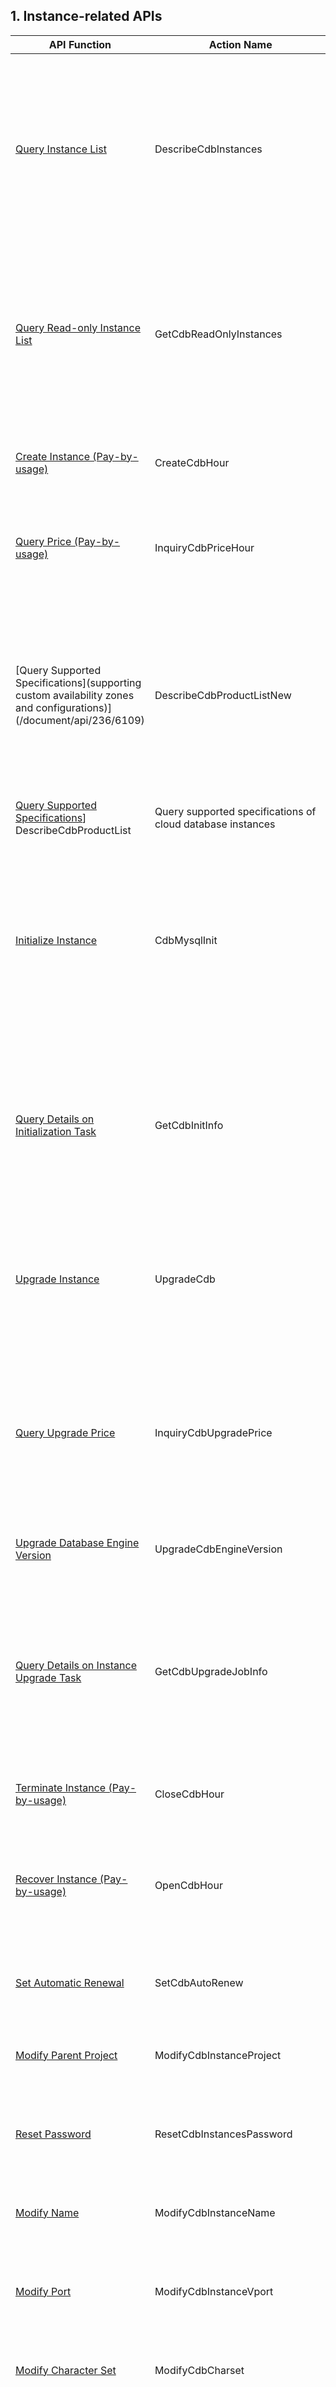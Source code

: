 ## 1. Instance-related APIs
| API Function | Action Name | Description | 
|---------|---------|---------|
| [Query Instance List](/document/api/236/1266) | DescribeCdbInstances | Query the list of cloud database instances. It can use IDs, access addresses and status, and the likes of cloud database instances as filtering conditions to query the list of instances. |
| [Query Read-only Instance List](/document/api/236/6417) | GetCdbReadOnlyInstances | Query the list of read-only instances. You can input one or more master instance IDs to query the list of read-only instances associated with the master instance(s) |
| [Create Instance (Pay-by-usage)](/document/api/236/5175)| CreateCdbHour | Create cloud database instances, with the billing model of Pay-by-usage |
| [Query Price (Pay-by-usage)](/document/api/236/5176)| InquiryCdbPriceHour | Query the pay-by-usage price of a certain type of Cloud Database instance |
| [Query Supported Specifications](supporting custom availability zones and configurations)](/document/api/236/6109)| DescribeCdbProductListNew | Query supported specifications of cloud database instances, and support the creation of instances according to availability zones and custom specifications. Recommended to use |
| [Query Supported Specifications](/document/api/236/1333)] DescribeCdbProductList | Query supported specifications of cloud database instances |
| [Initialize Instance](/document/api/236/5335) | CdbMysqlInit | Initialize a cloud database instance, and meanwhile can set the character set, port, root account password and table name case sensitivity of the instance during initialization.  |
| [Query Details on Initialization Task](/document/api/236/5334) | GetCdbInitInfo | Query details on the progress of the asynchronous task about initializing a cloud database instance through the initialization task ID |
| [Upgrade Instance](/document/api/236/7164) | UpgradeCdb | Upgrade cloud database instances. Instance types include master instance, disaster recovery instance and read-only instance.
| [Query Upgrade Price](/document/api/236/7193) | InquiryCdbUpgradePrice | Query the upgrade price of a cloud database instance. Instance types include master instance, disaster recovery instance and read-only instance. |
| [Upgrade Database Engine Version](/document/api/236/8371) | UpgradeCdbEngineVersion | Upgrade the engine version of a cloud database instance |
| [Query Details on Instance Upgrade Task](/document/api/236/8373) | GetCdbUpgradeJobInfo | Query details on instance upgrade task. The query of upgrade details on master instances, disaster recovery instances and read-only instances are supported. |
| [Terminate Instance (Pay-by-usage)](/document/api/236/6415) | CloseCdbHour | Instances in pay-by-usage mode can be terminated in real time |
| [Recover Instance (Pay-by-usage)](/document/api/236/6416) | OpenCdbHour | Instances in pay-by-usage mode, if terminated, can be recovered in real time through this API |
| [Set Automatic Renewal](/document/api/236/4112) | SetCdbAutoRenew| Set cloud database instances to be automatically renewed |
| [Modify Parent Project](/document/api/236/6541) | ModifyCdbInstanceProject | Modify the project a cloud database instance belongs to |
| [Reset Password](/document/api/236/1271) | ResetCdbInstancesPassword | Reset the password of the root account of a cloud database instance |
| [Modify Name](/document/api/236/1270) | ModifyCdbInstanceName | Modify the name of a cloud database instance |
| [Modify Port](/document/api/236/6543) | ModifyCdbInstanceVport | Modify the port of a cloud database instance, with supported port value range of 1024-65535 |
| [Modify Character Set](/document/api/236/4113) | ModifyCdbCharset | Modify the character set of a cloud database instance |
| [Enable Public Network Access](/document/api/236/7165) | OpenCdbExtranetAccess | Enable the public network access to a cloud database instance. After public network access is enabled, you can access an instance through the domain and port of a public network |
| [Disable Public Network Access](/document/api/236/7166) | CloseCdbExtranetAccess | Disable the public network access to a cloud database instance. After public network access is disabled, public network addresses will be inaccessible |
| [Switch Disaster Recovery Instance to Master Instance](/document/api/236/7460) | SwitchCdbDrToMaster | Switch a disaster recovery instance to a master instance in the cloud database. The region in the common parameters is the region where the disater recovery instance resides in |
| [Enable GTID](/document/api/236/8372) | OpenCdbGtid | Enable the GTID of a cloud database instance |
| [Query GTID Details on Instance](/document/api/236/8374) | GetCdbGtidInfo | Query details on instance's GTID |
| [Query Number of Instances in Subnet of VPC](/document/api/236/5440)  | GetCdbInstanceNumByVpcSubnetId | Query the number of cloud database instances under the subnet of a VPC |


## 2. Account-Related APIs
| API Function | Action Name | Description | 
|---------|---------|---------|
| [Query Account List](/document/api/236/8010) | GetCdbInstanceAccountList | Query the account list of a database |
| [Create Account](/document/api/236/8011) | CreateCdbInstanceAccount | Create the account of a database |
| [Query Permissions Settable for Account](/document/api/236/8063) | GetCdbInstanceAccountAvailablePrivileges | Query permissions that can be set for the account of a cloud data instance |
| [Query Account Permissions](/document/api/236/8062) | GetCdbInstanceAccountPrivileges | Query account permissions for a cloud data instance |
| [Modify Account Permission](/document/api/236/8060) | ModifyCdbInstanceAccountPrivileges | Modify access permission of the account for a cloud data instance |
| [Delete Account](/document/api/236/8012) | DelCdbInstanceAccount | Delete a database account |
| [Modify Account Notes](/document/api/236/8013) | ModifyCdbInstanceAccountRemarks | Modify the notes of a database account |
| [Modify Account Password](/document/api/236/8061) | ModifyCdbInstanceAccountPassword | Modify the account password for a cloud database instance|


## 3. Database-Related APIs
| API Function | Action Name | Description | 
|---------|---------|---------|
| [Query Database Schema](http://intl.cloud.tencent.com/document/product/236/8923) | GetCdbInstanceSchema | Query details on a database schema |
| [Query Database](/document/api/236/7167) | QueryCdbDatabases | Query database information of a cloud database instance |
| [Query Database Table](/document/api/236/7176) | QueryCdbDatabaseTables | Query database table information of a cloud database instance |


## 4. Parameter-Related APIs
| API Function | Action Name | Description | 
|---------|---------|---------|
| [Query Details on Default Parameter Template](/document/api/236/7190) | GetCdbDefaultParamInfo | Query details on the default template for database parameters |
| [Query List of Parameter Templates](/document/api/236/7185) | GetCdbParamTemplateList | Query the list of templates for database parameters |
| [Add Parameter Template](/document/api/236/7186) | AddCdbParamTemplate | Add a template for database parameters |
| [Delete Parameter Template](/document/api/236/7187) | DelCdbParamTemplate | It deletes a template for database parameters |
| [Query Details on Parameter Template](/document/api/236/7189) | GetCdbParamTemplateInfo | Query details on the template for cloud database parameters |
| [Modify Parameter Template](/document/api/236/7188) | ModifyCdbParamTemplate | Modify contents of the template for database parameters |
| [Query List of Parameters](/document/api/236/6369) | GetCdbParams | Query the list of database parameters using instance IDs|
| [Modify Parameter](/document/api/236/6368) | ModifyCdbParams | Modify database parameters, and return task ID of parameter modification after successful submission |
| [Query Modification Record of Parameters](/document/api/236/6367) | GetCdbParamsModifyHistory | Query the modification record of database parameters |
| [Query Details on Parameter Modification Task](/document/api/236/6428) | GetCdbModifyParamsJobTask | Query details on parameter modification task through task ID of parameter modification |


## 5. Monitoring-Related APIs
| API Function | Action Name | Description | 
|---------|---------|---------|
| [Query Monitoring Information of Physical Machine](/document/api/236/4687) | GetCdbDeviceMonitorInfo | Query monitoring information of a physical machine, temporarily only supporting the query of instances with highest configuration |
| [Query Statistics](/document/api/236/4688) | QueryCdbStatisticsInfo | Query statistics of a cloud database; query only statistics within last minute |


## 6. Import-Related APIs
| API Function | Action Name | Description | 
|---------|---------|---------|
| [Upload Imported File](/document/api/236/8595) | UploadCdbImportSQLFile | Used to upload imported file |
| [Start File Import Task](/document/api/236/8376) | StartCdbImportJob | Used to start a file import task |
| [Terminate File Import Task](/document/api/236/8379) | StopCdbImportJob | Used to terminate a file import task |
| [Query List of Imported Files](/document/api/236/8377) | GetCdbImportSQLFileList | Used to query the list of imported files |
| [Query Record of Recently Imported Files](/document/api/236/8378) | GetCdbImportSQLFileHistory | Used to query the record of recently imported files |


## 7. Rollback-Related APIs
| API Function | Action Name | Description | 
|---------|---------|---------|
| [Query Details on Rollback Task](/document/api/236/4114) | GetCdbRollbackJobTask | Query details on the rollback task performed on a cloud database instance |
| [Query List of Rollback Tasks](/document/api/236/4115) | GetCdbRollbackJob | Query the list of rollback tasks performed on a cloud database instance |
| [Query Rollback Time](/document/api/236/7168) | QueryCdbRollbackRangeTime | Query the time span during which a cloud database instance can be rolled back |
| [Run Database Table Rollback](/document/api/236/7169) | RollbackCdbDatabaseTables | Roll back database tables of a cloud database instance in batch |


## 8. Backup-Related APIs
| API Function | Action Name | Description | 
|---------|---------|---------|
| [Query Backups and Logs](/document/api/236/4691) | GetCdbExportLogUrl | Query cold backup data, binary logs and slow query logs of an instance |
| [Query Database Table for Backup Data](/document/api/236/5105) | GetBackupDatabaseTableList | Query database tables for backup data |
| [Query Backup Address (Query by Table is Supported)](/document/api/236/5125) | GetExportBackupUrl | Query addresses of backup data, and support query by database table |
| [Modify Backup Information](/document/api/236/7397) | ModifyCdbBackupInfo | Modify backup information, for example, the backup name |


## 9. Task-Related APIs
| API Function | Action Name | Description | 
|---------|---------|---------|
| [Query Task List](/document/api/236/7464) | GetCdbJobList | Query the list of tasks performed on a cloud database |
